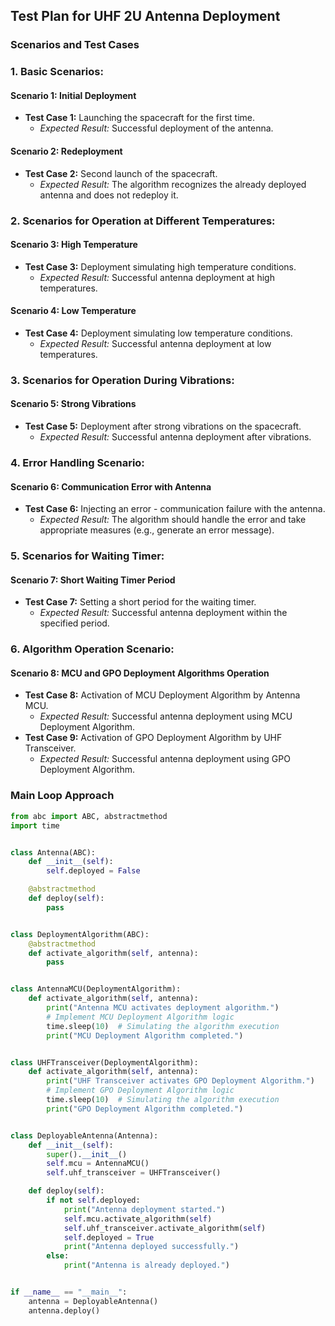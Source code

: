 ## Test Plan for UHF 2U Antenna Deployment

### Scenarios and Test Cases

### 1. **Basic Scenarios:**

#### Scenario 1: Initial Deployment
- **Test Case 1:** Launching the spacecraft for the first time.
  - *Expected Result:* Successful deployment of the antenna.

#### Scenario 2: Redeployment
- **Test Case 2:** Second launch of the spacecraft.
  - *Expected Result:* The algorithm recognizes the already deployed antenna and does not redeploy it.

### 2. **Scenarios for Operation at Different Temperatures:**

#### Scenario 3: High Temperature
- **Test Case 3:** Deployment simulating high temperature conditions.
  - *Expected Result:* Successful antenna deployment at high temperatures.

#### Scenario 4: Low Temperature
- **Test Case 4:** Deployment simulating low temperature conditions.
  - *Expected Result:* Successful antenna deployment at low temperatures.

### 3. **Scenarios for Operation During Vibrations:**

#### Scenario 5: Strong Vibrations
- **Test Case 5:** Deployment after strong vibrations on the spacecraft.
  - *Expected Result:* Successful antenna deployment after vibrations.

### 4. **Error Handling Scenario:**

#### Scenario 6: Communication Error with Antenna
- **Test Case 6:** Injecting an error - communication failure with the antenna.
  - *Expected Result:* The algorithm should handle the error and take appropriate measures (e.g., generate an error message).

### 5. **Scenarios for Waiting Timer:**

#### Scenario 7: Short Waiting Timer Period
- **Test Case 7:** Setting a short period for the waiting timer.
  - *Expected Result:* Successful antenna deployment within the specified period.

### 6. **Algorithm Operation Scenario:**

#### Scenario 8: MCU and GPO Deployment Algorithms Operation
- **Test Case 8:** Activation of MCU Deployment Algorithm by Antenna MCU.
  - *Expected Result:* Successful antenna deployment using MCU Deployment Algorithm.
- **Test Case 9:** Activation of GPO Deployment Algorithm by UHF Transceiver.
  - *Expected Result:* Successful antenna deployment using GPO Deployment Algorithm.

### Main Loop Approach

```python
from abc import ABC, abstractmethod
import time


class Antenna(ABC):
    def __init__(self):
        self.deployed = False

    @abstractmethod
    def deploy(self):
        pass


class DeploymentAlgorithm(ABC):
    @abstractmethod
    def activate_algorithm(self, antenna):
        pass


class AntennaMCU(DeploymentAlgorithm):
    def activate_algorithm(self, antenna):
        print("Antenna MCU activates deployment algorithm.")
        # Implement MCU Deployment Algorithm logic
        time.sleep(10)  # Simulating the algorithm execution
        print("MCU Deployment Algorithm completed.")


class UHFTransceiver(DeploymentAlgorithm):
    def activate_algorithm(self, antenna):
        print("UHF Transceiver activates GPO Deployment Algorithm.")
        # Implement GPO Deployment Algorithm logic
        time.sleep(10)  # Simulating the algorithm execution
        print("GPO Deployment Algorithm completed.")


class DeployableAntenna(Antenna):
    def __init__(self):
        super().__init__()
        self.mcu = AntennaMCU()
        self.uhf_transceiver = UHFTransceiver()

    def deploy(self):
        if not self.deployed:
            print("Antenna deployment started.")
            self.mcu.activate_algorithm(self)
            self.uhf_transceiver.activate_algorithm(self)
            self.deployed = True
            print("Antenna deployed successfully.")
        else:
            print("Antenna is already deployed.")


if __name__ == "__main__":
    antenna = DeployableAntenna()
    antenna.deploy()

```

